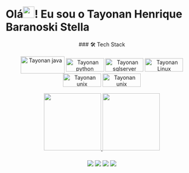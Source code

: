 ### <h1>Olá<img src="https://raw.githubusercontent.com/kaueMarques/kaueMarques/master/hi.gif" width="30px">! Eu sou o Tayonan Henrique Baranoski Stella</h1>

<div

<div align="center">
### 🛠 Tech Stack 
    <div style="display: inline_block"><br>
   <img align="center" alt="Tayonan java" height="45" width="115" src="https://img.shields.io/badge/Java-ED8B00?style=for-the-badge&logo=openjdk&logoColor=white">
    <img align="center" alt="Tayonan python" height="35" width="100" src="https://img.shields.io/badge/Python-3776AB?style=for-the-badge&logo=python&logoColor=white">
   <img align="center" alt="Tayonan sqlserver" height="35" width="100" src="https://img.shields.io/badge/Microsoft_SQL_Server-CC2927?style=for-the-badge&logo=microsoft-sql-server&logoColor=white">
      <img align="center" alt="Tayonan Linux" height="35" width="100" src="https://img.shields.io/badge/-linux-05122A?style=flat&logo=linux">
    <img align="center" alt="Tayonan unix" height="35" width="100" src="https://img.shields.io/badge/-unix-05122A?style=flat&logo=unix">
   <img align="center" alt="Tayonan unix" height="35" width="100" src="https://img.shields.io/badge/-MySQL-05122A?style=flat&logo=MySQL">
    
<div>
<br>
<div align="center">
  <a href="https://github.com/TayonanStella">
  <img height="150em" src="https://github-readme-stats.vercel.app/api?username=TayonanStella&show_icons=true&theme=dark&include_all_commits=true&count_private=true"/>
  <img height="150em" src="https://github-readme-stats.vercel.app/api/top-langs/?username=TayonanStella&layout=compact&langs_count=7&theme=dark"/>
<div>
 
  ###
 
<div align="center"> 
  <a href="https://www.youtube.com/channel/UCxCeZOm76mraZrqp8pt4w8w" target="_blank"><img src="https://img.shields.io/badge/YouTube-FF0000?style=for-the-badge&logo=youtube&logoColor=white" target="_blank"></a>
  <a href="tayonanstella22#7454" target="_blank"><img src="https://img.shields.io/badge/Discord-7289DA?style=for-the-badge&logo=discord&logoColor=white" target="_blank"></a> 
  <a href = "mailto:tayonanstella22@hotmail.com"><img src="https://img.shields.io/badge/-Gmail-%23333?style=for-the-badge&logo=gmail&logoColor=white" target="_blank"></a>
  <a href="https://www.linkedin.com/in/tayonan-henrique-baranoski-stella-16ab61147" target="_blank"><img src="https://img.shields.io/badge/-LinkedIn-%230077B5?style=for-the-badge&logo=linkedin&logoColor=white" target="_blank"></a> 
 
  
 
</div>
  
